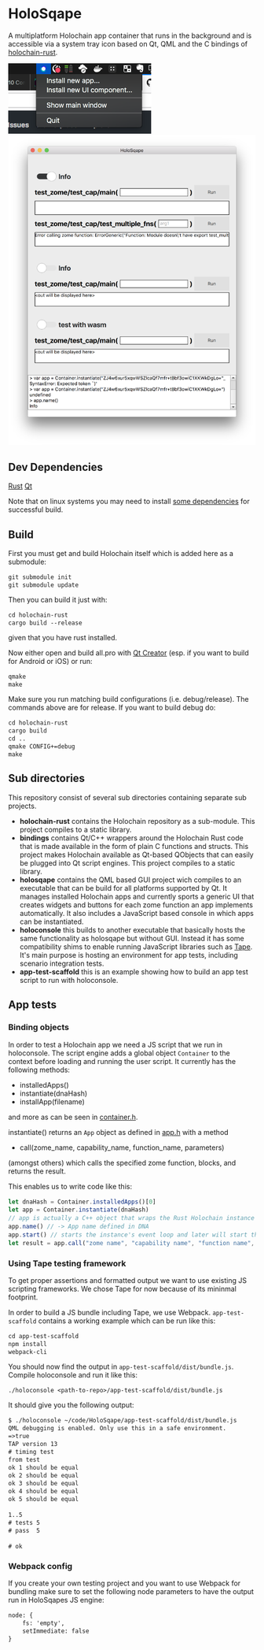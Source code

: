 # HoloSqape
A multiplatform Holochain app container that runs in the background and is accessible via a system tray icon based on Qt, QML and the C bindings of [holochain-rust](https://github.com/holochain/holochain-rust).

![](holosqape/images/screenshots/system-tray.png)
![](holosqape/images/screenshots/mainwindow2.png)

## Dev Dependencies

[Rust](https://www.rust-lang.org/en-US/install.html)
[Qt](http://doc.qt.io/qt-5/index.html)

Note that on linux systems you may need to install [some dependencies](http://doc.qt.io/qt-5/linux.html) for successful build.

## Build
First you must get and build Holochain itself which is added here as a submodule:

```
git submodule init
git submodule update
```

Then you can build it just with:

```
cd holochain-rust
cargo build --release
```

given that you have rust installed.

Now either open and build all.pro with [Qt Creator](https://en.wikipedia.org/wiki/Qt_Creator) (esp. if you want to build for Android or iOS) or run:

```
qmake
make
```

Make sure you run matching build configurations (i.e. debug/release). The commands above are for release. If you want to build debug do:

```
cd holochain-rust
cargo build
cd ..
qmake CONFIG+=debug
make
```

## Sub directories
This repository consist of several sub directories containing separate sub projects.

* **holochain-rust** contains the Holochain repository as a sub-module. This project compiles to a static library.
* **bindings** contains Qt/C++ wrappers around the Holochain Rust code that is made available in the form of plain C functions and structs. This project makes Holochain available as Qt-based QObjects that can easily be plugged into Qt script engines. This project compiles to a static library.
* **holosqape** contains the QML based GUI project wich compiles to an executable that can be build for all platforms supported by Qt. It manages installed Holochain apps and currently sports a generic UI that creates widgets and buttons for each zome function an app implements automatically. It also includes a JavaScript based console in which apps can be instantiated.
* **holoconsole** this builds to another executable that basically hosts the same functionality as holosqape but without GUI. Instead it has some compatibility shims to enable running JavaScript libraries such as [Tape](https://github.com/substack/tape). It's main purpose is hosting an environment for app tests, including scenario integration tests.
* **app-test-scaffold** this is an example showing how to build an app test script to run with holoconsole.



## App tests

### Binding objects
In order to test a Holochain app we need a JS script that we run in holoconsole. The script engine adds a global object ```Container``` to the context before loading and running the user script. It currently has the following methods:

* installedApps()
* instantiate(dnaHash)
* installApp(filename)

and more as can be seen in [container.h](bindings/container.h).

instantiate() returns an ```App``` object as defined in [app.h](bindings/app.h) with a method

* call(zome_name, capability_name, function_name, parameters)

(amongst others) which calls the specified zome function, blocks, and returns the result.

This enables us to write code like this:

```javascript
let dnaHash = Container.installedApps()[0]
let app = Container.instantiate(dnaHash)
// app is actually a C++ object that wraps the Rust Holochain instance
app.name() // -> App name defined in DNA
app.start() // starts the instance's event loop and later will start the network node and DHT (not implemented in Rust yet)
let result = app.call("zome name", "capability name", "function name", "parameters") // runs the zome function which invovles interpreting the app's WASM code
```


### Using Tape testing framework
To get proper assertions and formatted output we want to use existing JS scripting frameworks. We chose Tape for now because of its mininmal footprint.

In order to build a JS bundle including Tape, we use Webpack. ```app-test-scaffold``` contains a working example which can be run like this:

```
cd app-test-scaffold
npm install
webpack-cli
```
You should now find the output in ```app-test-scaffold/dist/bundle.js```.
Compile holoconsole and run it like this:
```
./holoconsole <path-to-repo>/app-test-scaffold/dist/bundle.js
```

It should give you the following output:

```
$ ./holoconsole ~/code/HoloSqape/app-test-scaffold/dist/bundle.js
QML debugging is enabled. Only use this in a safe environment.
=>true
TAP version 13
# timing test
from test
ok 1 should be equal
ok 2 should be equal
ok 3 should be equal
ok 4 should be equal
ok 5 should be equal

1..5
# tests 5
# pass  5

# ok
```

### Webpack config
If you create your own testing project and you want to use Webpack for bundling make sure to set the following node parameters to have the output run in HoloSqapes JS engine:

```
node: {
	fs: 'empty',
	setImmediate: false
}
```

